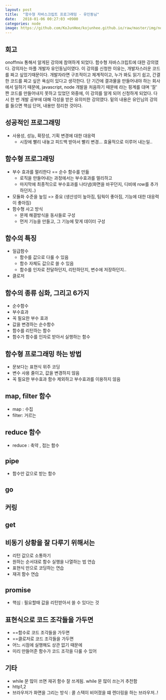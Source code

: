 ```yaml
---
layout: post
title:  "함수형 자바스크립트 프로그래밍 - 유인동님"
date:   2018-01-06 00:27:03 +0900
categories: node
image: https://github.com/KoJunHee/kojunhee.github.io/raw/master/img/node.png
---
```


## 회고

onoffmix 통해서 알게된 강의에 참여하게 되었다. 함수형 자바스크립트에 대한 강의였다.
강의자는 마플 개발자 유인동님이였다. 이 강의를 신청한 이유는, 개발자스러운 코드를 짜고 싶었기때문이다. 개발자라면 구조적이고 체계적이고, 누가 봐도 읽기 쉽고, 간결한 코드를 짜고 싶은 욕심이 있다고
생각한다. 단 기간에 결과물을 만들어내야 하는 회사에서 일하기 때문에, javascript, node 개발을 처음하기 때문에 라는 핑계를 대며 '잘' 짠 코드를 만들어내지 못하고 있었던 와중에, 이 강의를 알게 되어 신청하게 되었다. 다시 한 번 개발 공부에 대해 각성을 받은 유의미한 강의였다. 밑의 내용은 유인님의 강의를 들으면 핵심 단어, 내용만 정리한 것이다. 

## 성공적인 프로그래밍

- 사용성, 성능, 확장성, 기획 변경에 대한 대응력
	- 시장에 빨리 내놓고 피드백 받아서 빨리 변경... 효율적으로 이루어 내는일..

## 함수형 프로그래밍 

- 부수 효과를 멀리한다 == 순수 함수를 만듦
	- 로직을 만들어내는 과정에서는 부수효과를 멀리하고
	- 마지막에 최종적으로 부수효과를 나타냄(화면을 바꾸던지, 디비에 row를 추가하던지..)
- 모듈화 수준을 높임 => 중요 (생산성이 높아짐, 팀웍이 좋아짐, 기능에 대한 대응력이 좋아짐)
- 함수형 사고 방식 
	- 문제 해결방식을 동사들로 구성
	- 먼저 기능을 만들고, 그 기능에 맞게 데이터 구성

## 함수의 특징

- 일급함수 
	- 함수를 값으로 다룰 수 있음
	- 함수 자체도 값으로 쓸 수 있음
	- 함수를 인자로 전달하던지, 리턴하던지, 변수에 저장하던지..
- 클로저 
	
## 함수의 종류 심화, 그리고 6가지

- 순수함수
- 부수효과
- 꼭 필요한 부수 효과
- 값을 변경하는 순수함수
- 함수를 리턴하는 함수
- 함수가 함수를 인자로 받아서 실행하는 함수

## 함수형 프로그래밍 하는 방법

- 문보다는 표현식 위주 코딩
- 변수 사용 줄이고, 값을 변경하지 않음
- 꼭 필요한 부수효과 함수 제외하고 부수효과를 이용하지 않음

## map, filter 함수

- map : 수집
- filter: 거르는

## reduce 함수

- reduce : 축약 , 접는 함수

## pipe

- 함수만 값으로 받는 함수

## go

## 커링

## get

## 비동기 상황을 잘 다루기 위해서는

- 리턴 값으로 소통하기
- 원하는 순서대로 함수 실행을 나열하는 법 연습
- 표현식 만으로 코딩하는 연습
- 재귀 함수 연습 


## promise

- 핵심 : 필요할때 값을 리턴받아서 쓸 수 있다는 것

## 표현식으로 코드 조각들을 가두면 

- ==함수로 코드 조각들을 가두면
- ==클로저로 코드 조각들을 가두면
- 어느 시점에 실행해도 상관 없기 때문에
- 미리 만들어준 함수가 코드 조각을 다룰 수 있어 

## 기타
- while 문 많이 쓰면 재귀 함수 잘 쓰게됨. while 문 많이 쓰는거 추천함
- http1,2
- 브라우저가 화면을 그리는 방식 : 콜 스텍이 비어졌을 떄 렌더링을 하는 브라우저..!

	


	

